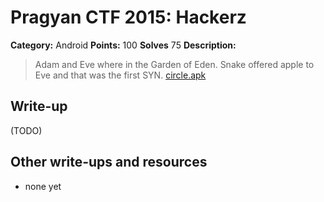 # Pragyan CTF 2015: Hackerz

**Category:** Android
**Points:** 100
**Solves** 75
**Description:**

> Adam and Eve where in the Garden of Eden. Snake offered apple to Eve and that was the first SYN.
> [circle.apk](circle.apk)

## Write-up

(TODO)

## Other write-ups and resources

* none yet
